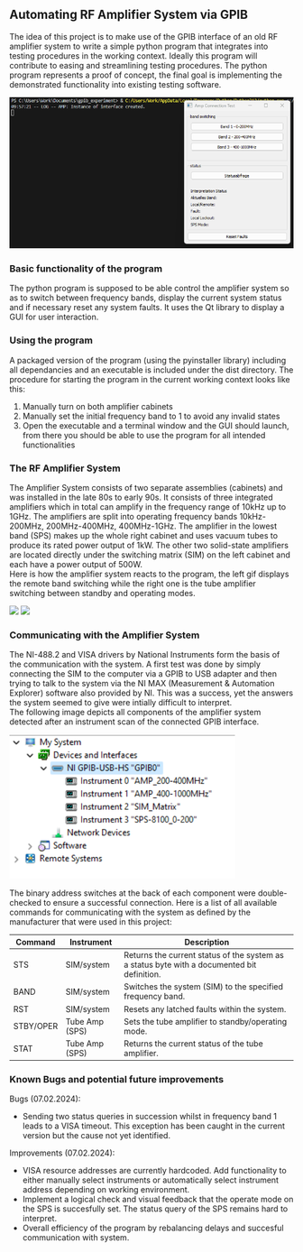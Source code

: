 ## Automating RF Amplifier System via GPIB

The idea of this project is to make use of the GPIB interface of an old RF amplifier system to write a simple python program that integrates into testing procedures in the working context. Ideally this program will contribute to easing and streamlining testing procedures.
The python program represents a proof of concept, the final goal is implementing the demonstrated functionality into existing testing software.

 <div style="text-align: center;"><img src="media/gpib_demo.gif" alt="demo" width="600"/></div>

 
### Basic functionality of the program
The python program is supposed to be able control the amplifier system so as to switch between frequency bands, display the current system status and if necessary reset any system faults. It uses the Qt library to display a GUI for user interaction.

### Using the program
A packaged version of the program (using the pyinstaller library) including all dependancies and an executable is included under the dist directory. The procedure for starting the program in the current working context looks 
like this:
1. Manually turn on both amplifier cabinets
2. Manually set the initial frequency band to 1 to avoid any invalid states
3. Open the executable and a terminal window and the GUI should launch, from there you should be able to use the program for all intended functionalities

### The RF Amplifier System
The Amplifier System consists of two separate assemblies (cabinets) and was installed in the late 80s to early 90s. It consists of three integrated amplifiers which in total can amplify in the
frequency range of 10kHz up to 1GHz. The amplifiers are split into operating frequency bands 10kHz-200MHz, 200MHz-400MHz, 400MHz-1GHz. The amplifier in the lowest band (SPS) makes up the whole right cabinet and uses vacuum 
tubes to produce its rated power output of 1kW. The other two solid-state amplifiers are located directly under the switching matrix (SIM) on the left cabinet and each have a power output of 500W.<br>
Here is how the amplifier system reacts to the program, the left gif displays the remote band switching while the right one is the tube amplifier switching between standby and operating modes.
<p float="middle">
  <img src="media/sim.gif" width="394" />
  <img src="media/sps.gif" width="300" /> 
</p>

### Communicating with the Amplifier System
The NI-488.2 and VISA drivers by National Instruments form the basis of the communication with the system. A first test was done by simply connecting the SIM to the computer via a GPIB to USB adapter and then trying to
talk to the system via the NI MAX (Measurement & Automation Explorer) software also provided by NI. This was a success, yet the answers the system seemed to give were intially difficult to interpret. <br> 
The following image depicts all components of the amplifier system detected after an instrument scan of the connected GPIB interface.

<img src="media/nimax.png" alt="NI MAX" width="400"/>

The binary address switches at the back of each component were double-checked to ensure a successful connection. Here is a list of all available commands for communicating with the system as defined by the manufacturer that
were used in this project:

| Command  | Instrument  | Description  |
|---|---|---|
| STS  | SIM/system  | Returns the current status of the system as a status byte with a documented bit definition.  |
| BAND<X>  | SIM/system  | Switches the system (SIM) to the specified frequency band.  |
| RST  | SIM/system  | Resets any latched faults within the system.  |
| STBY/OPER  | Tube Amp (SPS)  | Sets the tube amplifier to standby/operating mode.  |
| STAT  | Tube Amp (SPS)  | Returns the current status of the tube amplifier.  |

### Known Bugs and potential future improvements
Bugs (07.02.2024):
- Sending two status queries in succession whilst in frequency band 1 leads to a VISA timeout. This exception has been caught in the current version but the cause not yet identified.

Improvements (07.02.2024):
- VISA resource addresses are currently hardcoded. Add functionality to either manually select instruments or automatically select instrument address depending on working environment.
- Implement a logical check and visual feedback that the operate mode on the SPS is succesfully set. The status query of the SPS remains hard to interpret.
- Overall efficiency of the program by rebalancing delays and succesful communication with system.
